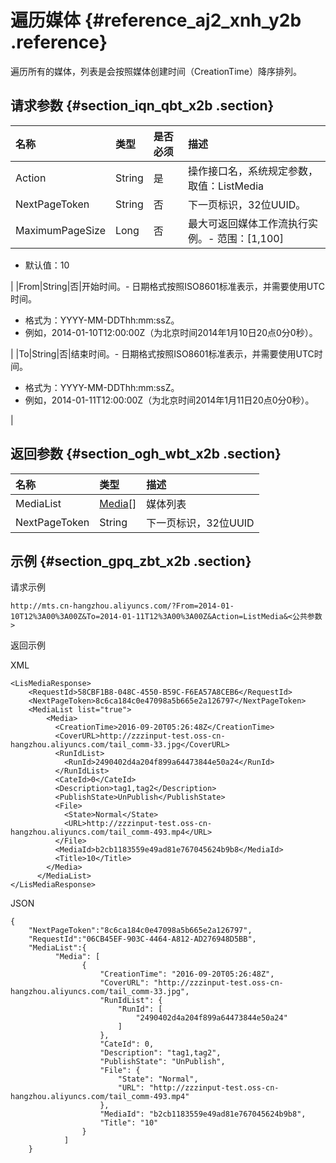 # 遍历媒体 {#reference_aj2_xnh_y2b .reference}

遍历所有的媒体，列表是会按照媒体创建时间（CreationTime）降序排列。

## 请求参数 {#section_iqn_qbt_x2b .section}

|名称|类型|是否必须|描述|
|:-|:-|:---|:-|
|Action|String|是|操作接口名，系统规定参数，取值：ListMedia|
|NextPageToken|String|否|下一页标识，32位UUID。|
|MaximumPageSize|Long|否|最大可返回媒体工作流执行实例。-   范围：\[1,100\]
-   默认值：10

|
|From|String|否|开始时间。-   日期格式按照ISO8601标准表示，并需要使用UTC时间。
-   格式为：YYYY-MM-DDThh:mm:ssZ。
-   例如，2014-01-10T12:00:00Z（为北京时间2014年1月10日20点0分0秒）。

 |
|To|String|否|结束时间。-   日期格式按照ISO8601标准表示，并需要使用UTC时间。
-   格式为：YYYY-MM-DDThh:mm:ssZ。
-   例如，2014-01-11T12:00:00Z（为北京时间2014年1月11日20点0分0秒）。

|

## 返回参数 {#section_ogh_wbt_x2b .section}

|名称|类型|描述|
|:-|:-|:-|
|MediaList|[Media](https://help.aliyun.com/document_detail/29251.html?spm=5176.doc44462.2.2.l7l7TP#Media)\[\]|媒体列表|
|NextPageToken|String|下一页标识，32位UUID|

## 示例 {#section_gpq_zbt_x2b .section}

请求示例

```
http://mts.cn-hangzhou.aliyuncs.com/?From=2014-01-10T12%3A00%3A00Z&To=2014-01-11T12%3A00%3A00Z&Action=ListMedia&<公共参数>
```

返回示例

XML

```
<LisMediaResponse>
    <RequestId>58CBF1B8-048C-4550-B59C-F6EA57A8CEB6</RequestId>
    <NextPageToken>8c6ca184c0e47098a5b665e2a126797</NextPageToken>
    <MediaList list="true">
        <Media>
          <CreationTime>2016-09-20T05:26:48Z</CreationTime>
          <CoverURL>http://zzzinput-test.oss-cn-hangzhou.aliyuncs.com/tail_comm-33.jpg</CoverURL>
          <RunIdList>
            <RunId>2490402d4a204f899a64473844e50a24</RunId>
          </RunIdList>
          <CateId>0</CateId>
          <Description>tag1,tag2</Description>
          <PublishState>UnPublish</PublishState>
          <File>
            <State>Normal</State>
            <URL>http://zzzinput-test.oss-cn-hangzhou.aliyuncs.com/tail_comm-493.mp4</URL>
          </File>
          <MediaId>b2cb1183559e49ad81e767045624b9b8</MediaId>
          <Title>10</Title>
        </Media>           
      </MediaList>
</LisMediaResponse>
```

JSON

```
{
    "NextPageToken":"8c6ca184c0e47098a5b665e2a126797",
    "RequestId":"06CB45EF-903C-4464-A812-AD276948D5BB",
    "MediaList":{
          "Media": [
                {
                    "CreationTime": "2016-09-20T05:26:48Z", 
                    "CoverURL": "http://zzzinput-test.oss-cn-hangzhou.aliyuncs.com/tail_comm-33.jpg", 
                    "RunIdList": {
                        "RunId": [
                            "2490402d4a204f899a64473844e50a24"
                        ]
                    }, 
                    "CateId": 0, 
                    "Description": "tag1,tag2", 
                    "PublishState": "UnPublish", 
                    "File": {
                        "State": "Normal", 
                        "URL": "http://zzzinput-test.oss-cn-hangzhou.aliyuncs.com/tail_comm-493.mp4"
                    }, 
                    "MediaId": "b2cb1183559e49ad81e767045624b9b8", 
                    "Title": "10"
                }
            ]
    }
```

